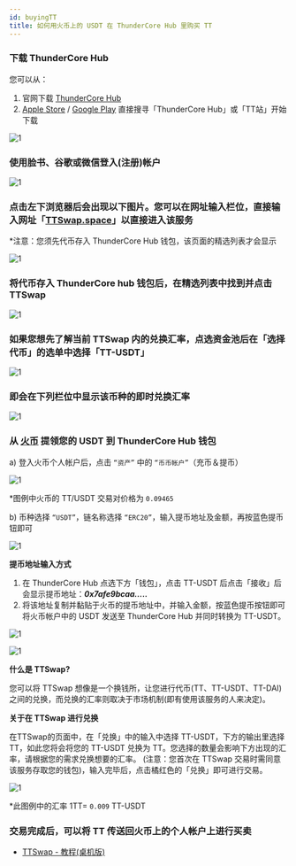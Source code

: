 ```yaml
---
id: buyingTT
title: 如何用火币上的 USDT 在 ThunderCore Hub 里购买 TT
---
```


### 下载  ThunderCore Hub
您可以从：
1. 官网下载 [ThunderCore Hub](https://www.thundercore.com/thundercore-hub/?lang=zh-hans) 
2. [Apple Store](https://apps.apple.com/tw/app/thundercore-hub/id1471222243) / [Google Play](https://play.google.com/store/apps/details?id=com.thundercore.mobile&hl=en) 直接搜寻「ThunderCore Hub」或「TT站」开始下载

![1](assets/img/buyingTT/1.png)

### 使用脸书、谷歌或微信登入(注册)帐户 

![1](assets/img/buyingTT/2.png)

### 点击左下浏览器后会出现以下图片。您可以在网址输入栏位，直接输入网址「[TTSwap.space](https://ttswap.space/#/swap)」以直接进入该服务

*注意：您须先代币存入 ThunderCore Hub 钱包，该页面的精选列表才会显示

![1](assets/img/buyingTT/3.png)

### 将代币存入 ThunderCore hub 钱包后，在精选列表中找到并点击 TTSwap

![1](assets/img/buyingTT/4.png)

### 如果您想先了解当前 TTSwap 内的兑换汇率，点选资金池后在「选择代币」的选单中选择「TT-USDT」

![1](assets/img/buyingTT/5.png)

### 即会在下列栏位中显示该币种的即时兑换汇率

![1](assets/img/buyingTT/6.png)

### 从 [火币](https://www.huobi.com/en-us/exchange/tt_usdt/) 提领您的 USDT 到 ThunderCore Hub 钱包
a) 登入火币个人帐户后，点击 `“资产”` 中的 `“币币帐户”`（充币＆提币）

![1](assets/img/buyingTT/7.png)

*图例中火币的 TT/USDT 交易对价格为 ```0.09465```

b) 币种选择 `“USDT”`，链名称选择 `“ERC20”`，输入提币地址及金额，再按蓝色提币钮即可 

![1](assets/img/buyingTT/8.png)

__**提币地址输入方式**__

1. 在 ThunderCore Hub 点选下方「钱包」，点击 TT-USDT 后点击「接收」后会显示提币地址：__*0x7afe9bcaa…..*__
2. 将该地址复制并黏贴于火币的提币地址中，并输入金额，按蓝色提币按钮即可将火币帐户中的 USDT 发送至 ThunderCore Hub 并同时转换为 TT-USDT。

![1](assets/img/buyingTT/9.png)

![1](assets/img/buyingTT/10.png)

__**什么是 TTSwap?**__

您可以将 TTSwap 想像是一个换钱所，让您进行代币(TT、TT-USDT、TT-DAI)之间的兑换，而兑换的汇率则取决于市场机制(即有使用该服务的人来决定)。

__**关于在 TTSwap 进行兑换**__

在TTSwap的页面中，在「兑换」中的输入中选择 TT-USDT，下方的输出里选择 TT，如此您将会将您的 TT-USDT 兑换为 TT。您选择的数量会影响下方出现的汇率，请根据您的需求兑换想要的汇率。 (注意：您首次在 TTSwap 交易时需同意该服务存取您的钱包)，输入完毕后，点击橘红色的「兑换」即可进行交易。

![1](assets/img/buyingTT/11.png)

*此图例中的汇率 1TT= ```0.009``` TT-USDT

### 交易完成后，可以将 TT 传送回火币上的个人帐户上进行买卖

* [TTSwap - 教程(桌机版)](https://ttswap.space/TTswapTutorial-cn.pdf)
